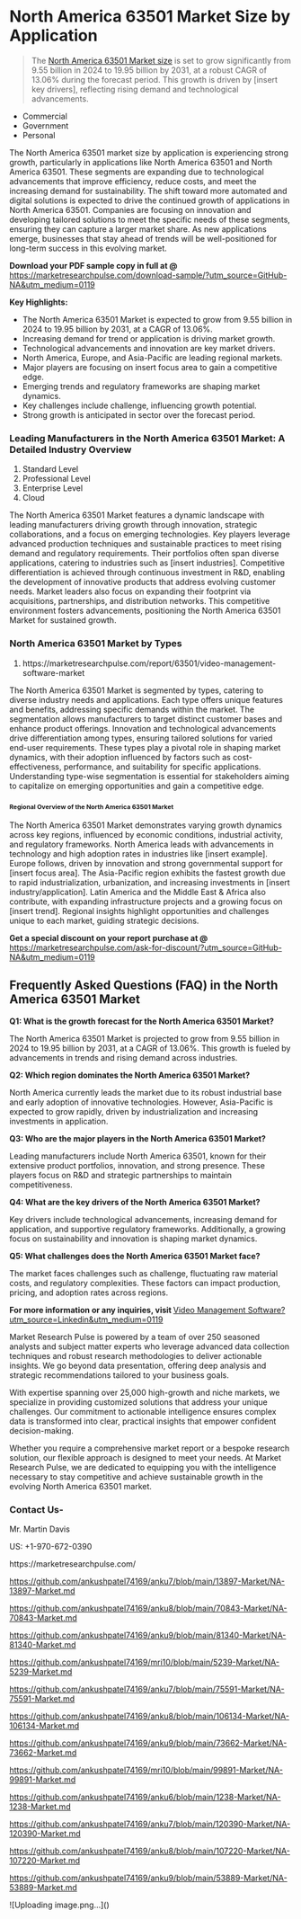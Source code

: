 <h1>North America 63501 Market&nbsp;Size by Application</h1><blockquote><p>The <a href="https://marketresearchpulse.com/download-sample/?utm_source=GitHub-NA&amp;utm_medium=0119">North America 63501 Market size</a> is set to grow significantly from 9.55 billion in 2024 to 19.95 billion by 2031, at a robust CAGR of 13.06% during the forecast period. This growth is driven by [insert key drivers], reflecting rising demand and technological advancements.</p></blockquote><ul><li> Commercial<li> Government<li> Personal</li></ul><p>The North America 63501 market size by application is experiencing strong growth, particularly in applications like North America 63501 and North America 63501. These segments are expanding due to technological advancements that improve efficiency, reduce costs, and meet the increasing demand for sustainability. The shift toward more automated and digital solutions is expected to drive the continued growth of applications in North America 63501. Companies are focusing on innovation and developing tailored solutions to meet the specific needs of these segments, ensuring they can capture a larger market share. As new applications emerge, businesses that stay ahead of trends will be well-positioned for long-term success in this evolving market.</p><p><strong>Download your PDF sample copy in full at @ </strong><a href="https://marketresearchpulse.com/download-sample/?utm_source=GitHub-NA&amp;utm_medium=0119">https://marketresearchpulse.com/download-sample/?utm_source=GitHub-NA&amp;utm_medium=0119</a></p><p><strong>Key Highlights: </strong></p><ul><li>The North America 63501 Market is expected to grow from 9.55 billion in 2024 to 19.95 billion by 2031, at a CAGR of 13.06%.</li><li>Increasing demand for trend or application is driving market growth.</li><li>Technological advancements and innovation are key market drivers.</li><li>North America, Europe, and Asia-Pacific are leading regional markets.</li><li>Major players are focusing on insert focus area to gain a competitive edge.</li><li>Emerging trends and regulatory frameworks are shaping market dynamics.</li><li>Key challenges include challenge, influencing growth potential.</li><li>Strong growth is anticipated in sector over the forecast period.</li></ul><h3>Leading Manufacturers in the North America 63501 Market: A Detailed Industry Overview</h3><ol><li> Standard Level<li> Professional Level<li> Enterprise Level<li> Cloud</li></ol><div class="flex max-w-full flex-col flex-grow"><div class="min-h-8 text-message flex w-full flex-col items-end gap-2 whitespace-normal break-words [.text-message+&amp;]:mt-5" dir="auto" data-message-author-role="assistant" data-message-id="fd8432e4-4910-450d-b182-61b7bfb0a01f" data-message-model-slug="gpt-4o"><div class="flex w-full flex-col gap-1 empty:hidden first:pt-[3px]"><div class="markdown prose w-full break-words dark:prose-invert light"><p>The North America 63501 Market features a dynamic landscape with leading manufacturers driving growth through innovation, strategic collaborations, and a focus on emerging technologies. Key players leverage advanced production techniques and sustainable practices to meet rising demand and regulatory requirements. Their portfolios often span diverse applications, catering to industries such as [insert industries]. Competitive differentiation is achieved through continuous investment in R&amp;D, enabling the development of innovative products that address evolving customer needs. Market leaders also focus on expanding their footprint via acquisitions, partnerships, and distribution networks. This competitive environment fosters advancements, positioning the North America 63501 Market for sustained growth.</p></div></div></div></div><h3>North America 63501 Market by Types</h3><ol><li>https://marketresearchpulse.com/report/63501/video-management-software-market</li></ol><div class="flex max-w-full flex-col flex-grow"><div class="min-h-8 text-message flex w-full flex-col items-end gap-2 whitespace-normal break-words [.text-message+&amp;]:mt-5" dir="auto" data-message-author-role="assistant" data-message-id="084470be-0bb7-4664-bddf-5156b4f41249" data-message-model-slug="gpt-4o-mini"><div class="flex w-full flex-col gap-1 empty:hidden first:pt-[3px]"><div class="markdown prose w-full break-words dark:prose-invert light"><p>The North America 63501 Market is segmented by types, catering to diverse industry needs and applications. Each type offers unique features and benefits, addressing specific demands within the market. The segmentation allows manufacturers to target distinct customer bases and enhance product offerings. Innovation and technological advancements drive differentiation among types, ensuring tailored solutions for varied end-user requirements. These types play a pivotal role in shaping market dynamics, with their adoption influenced by factors such as cost-effectiveness, performance, and suitability for specific applications. Understanding type-wise segmentation is essential for stakeholders aiming to capitalize on emerging opportunities and gain a competitive edge.</p></div></div></div></div><h3><span style="font-size: 11px;">Regional Overview of the North America 63501 Market</span></h3><div class="flex max-w-full flex-col flex-grow"><div class="min-h-8 text-message flex w-full flex-col items-end gap-2 whitespace-normal break-words [.text-message+&amp;]:mt-5" dir="auto" data-message-author-role="assistant" data-message-id="e9038762-ce64-4e30-91c9-9bd413514231" data-message-model-slug="gpt-4o-mini"><div class="flex w-full flex-col gap-1 empty:hidden first:pt-[3px]"><div class="markdown prose w-full break-words dark:prose-invert light"><p>The North America 63501 Market demonstrates varying growth dynamics across key regions, influenced by economic conditions, industrial activity, and regulatory frameworks. North America leads with advancements in technology and high adoption rates in industries like [insert example]. Europe follows, driven by innovation and strong governmental support for [insert focus area]. The Asia-Pacific region exhibits the fastest growth due to rapid industrialization, urbanization, and increasing investments in [insert industry/application]. Latin America and the Middle East &amp; Africa also contribute, with expanding infrastructure projects and a growing focus on [insert trend]. Regional insights highlight opportunities and challenges unique to each market, guiding strategic decisions.</p></div></div></div></div><p><strong>Get a special discount on your report purchase at @ </strong><a href="https://marketresearchpulse.com/ask-for-discount/?utm_source=GitHub-NA&amp;utm_medium=0119">https://marketresearchpulse.com/ask-for-discount/?utm_source=GitHub-NA&amp;utm_medium=0119</a></p><h2>Frequently Asked Questions (FAQ) in the North America 63501 Market</h2><p><strong>Q1: What is the growth forecast for the North America 63501 Market?</strong></p><p>The North America 63501 Market is projected to grow from 9.55 billion in 2024 to 19.95 billion by 2031, at a CAGR of 13.06%. This growth is fueled by advancements in trends and rising demand across industries.</p><p><strong>Q2: Which region dominates the North America 63501 Market?</strong></p><p>North America currently leads the market due to its robust industrial base and early adoption of innovative technologies. However, Asia-Pacific is expected to grow rapidly, driven by industrialization and increasing investments in application.</p><p><strong>Q3: Who are the major players in the North America 63501 Market?</strong></p><p>Leading manufacturers include North America 63501, known for their extensive product portfolios, innovation, and strong presence. These players focus on R&amp;D and strategic partnerships to maintain competitiveness.</p><p><strong>Q4: What are the key drivers of the North America 63501 Market?</strong></p><p>Key drivers include technological advancements, increasing demand for application, and supportive regulatory frameworks. Additionally, a growing focus on sustainability and innovation is shaping market dynamics.</p><p><strong>Q5: What challenges does the North America 63501 Market face?</strong></p><p>The market faces challenges such as challenge, fluctuating raw material costs, and regulatory complexities. These factors can impact production, pricing, and adoption rates across regions.</p><p><strong>For more information or any inquiries, visit&nbsp;</strong><a href="Video Management Software?utm_source=Linkedin&utm_medium=0119">Video Management Software?utm_source=Linkedin&utm_medium=0119</a></p><p>Market Research Pulse is powered by a team of over 250 seasoned analysts and subject matter experts who leverage advanced data collection techniques and robust research methodologies to deliver actionable insights. We go beyond data presentation, offering deep analysis and strategic recommendations tailored to your business goals.</p><p>With expertise spanning over 25,000 high-growth and niche markets, we specialize in providing customized solutions that address your unique challenges. Our commitment to actionable intelligence ensures complex data is transformed into clear, practical insights that empower confident decision-making.</p><p>Whether you require a comprehensive market report or a bespoke research solution, our flexible approach is designed to meet your needs. At Market Research Pulse, we are dedicated to equipping you with the intelligence necessary to stay competitive and achieve sustainable growth in the evolving North America 63501 market.</p><h3><strong>Contact Us-</strong></h3><p>Mr. Martin Davis</p><p>US: +1-970-672-0390</p><p>https://marketresearchpulse.com/</p><p><a href="https://github.com/ankushpatel74169/anku7/blob/main/13897-Market/NA-13897-Market.md">https://github.com/ankushpatel74169/anku7/blob/main/13897-Market/NA-13897-Market.md</a></p><p><a href="https://github.com/ankushpatel74169/anku8/blob/main/70843-Market/NA-70843-Market.md">https://github.com/ankushpatel74169/anku8/blob/main/70843-Market/NA-70843-Market.md</a></p><p><a href="https://github.com/ankushpatel74169/anku9/blob/main/81340-Market/NA-81340-Market.md">https://github.com/ankushpatel74169/anku9/blob/main/81340-Market/NA-81340-Market.md</a></p><p><a href="https://github.com/ankushpatel74169/mri10/blob/main/5239-Market/NA-5239-Market.md">https://github.com/ankushpatel74169/mri10/blob/main/5239-Market/NA-5239-Market.md</a></p><p><a href="https://github.com/ankushpatel74169/anku7/blob/main/75591-Market/NA-75591-Market.md">https://github.com/ankushpatel74169/anku7/blob/main/75591-Market/NA-75591-Market.md</a></p><p><a href="https://github.com/ankushpatel74169/anku8/blob/main/106134-Market/NA-106134-Market.md">https://github.com/ankushpatel74169/anku8/blob/main/106134-Market/NA-106134-Market.md</a></p><p><a href="https://github.com/ankushpatel74169/anku9/blob/main/73662-Market/NA-73662-Market.md">https://github.com/ankushpatel74169/anku9/blob/main/73662-Market/NA-73662-Market.md</a></p><p><a href="https://github.com/ankushpatel74169/mri10/blob/main/99891-Market/NA-99891-Market.md">https://github.com/ankushpatel74169/mri10/blob/main/99891-Market/NA-99891-Market.md</a></p><p><a href="https://github.com/ankushpatel74169/anku6/blob/main/1238-Market/NA-1238-Market.md">https://github.com/ankushpatel74169/anku6/blob/main/1238-Market/NA-1238-Market.md</a></p><p><a href="https://github.com/ankushpatel74169/anku7/blob/main/120390-Market/NA-120390-Market.md">https://github.com/ankushpatel74169/anku7/blob/main/120390-Market/NA-120390-Market.md</a></p><p><a href="https://github.com/ankushpatel74169/anku8/blob/main/107220-Market/NA-107220-Market.md">https://github.com/ankushpatel74169/anku8/blob/main/107220-Market/NA-107220-Market.md</a></p><p><a href="https://github.com/ankushpatel74169/anku9/blob/main/53889-Market/NA-53889-Market.md">https://github.com/ankushpatel74169/anku9/blob/main/53889-Market/NA-53889-Market.md</a></p>
![Uploading image.png…]()

